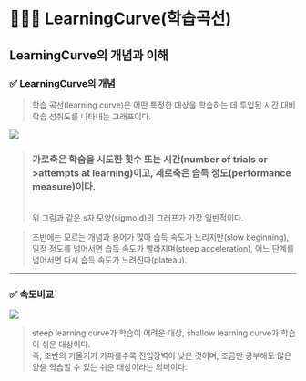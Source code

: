 # 👩🏻‍🎓 LearningCurve(학습곡선)
## **LearningCurve의 개념과 이해**
### ✅ LearningCurve의 개념
> 학습 곡선(learning curve)은 어떤 특정한 대상을 학습하는 데 투입된 시간 대비 학습 성취도를 나타내는 그래프이다.

<img src="https://ww.namu.la/s/ae077a007df00d179cc997f639d6858072ab2d437a19176874582c71a01230623693a7cc85641be4cdbbaa63368fd5bd53ffa62568d516ad558e27b064ccd92422ed7dc787ae7f9608d9b0e9ea0da883a82509bf530674b70df29dee1c3dde0b">

> ### 가로축은 학습을 시도한 횟수 또는 시간(number of trials or >attempts at learning)이고, 세로축은 습득 정도(performance measure)이다. 
> <br> 
>위 그림과 같은 s자 모양(sigmoid)의 그래프가 가장 일반적이다.

> 초반에는 모르는 개념과 용어가 많아 습득 속도가 느리지만(slow beginning), 일정 정도를 넘어서면 습득 속도가 빨라지며(steep acceleration), 어느 단계를 넘어서면 다시 습득 속도가 느려진다(plateau).

***
### **✅ 속도비교**
<img src="https://ww.namu.la/s/a7222c3a64a757e1ae634c257686401b87402eb9b6f89b4deb0654a4af042a8fffb0777c21c9dc0066d66072a046dfad4f2a75e7d652e31e8a1745a5d7b8303f9b149c897dc9d2e0385f7154f377522cfce3f984f371243dee89e5af5ef30a1b">

> steep learning curve가 학습이 어려운 대상, shallow learning curve가 학습이 쉬운 대상이다.  
> 즉, 초반의 기울기가 가파를수록 진입장벽이 낮은 것이며, 조금만 공부해도 많은 양을 학습할 수 있는 쉬운 대상이라는 의미이다.